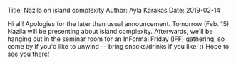 Title: Nazila on island complexity
Author: Ayla Karakas
Date: 2019-02-14

Hi all! Apologies for the later than usual announcement. Tomorrow (Feb. 15) Nazila will be presenting about island complexity.
Afterwards, we'll be hanging out in the seminar room for an InFormal Friday (IFF) gathering, so come by if you'd like to unwind -- bring snacks/drinks if you like! :)
Hope to see you there!
